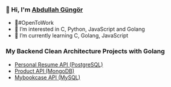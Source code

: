 

### 👋 Hi, I'm [Abdullah Güngör](https://www.linkedin.com/in/abdullahgungor/)
- 🚀#OpenToWork
- 👀 I’m interested in C, Python, JavaScript and Golang
- 🌱 I’m currently learning C, Golang, JavaScript


### My Backend Clean Architecture Projects with Golang
- [Personal Resume API (PostgreSQL)](https://github.com/aabdullahgungor/personel-resume-api)
- [Product API (MongoDB)](https://github.com/aabdullahgungor/product-api)
- [Mybookcase API (MySQL)](https://github.com/aabdullahgungor/mybookcase)


<!--
**aabdullahgungor/aabdullahgungor** is a ✨ _special_ ✨ repository because its `README.md` (this file) appears on your GitHub profile.

- 🔭 I’m currently working on ...
- 👯 I’m looking to collaborate on ...
- 💬 Ask me about ...
- 😄 Pronouns: ...
- ⚡ Fun fact: ...
- 📫 How to reach me: 
- 🧑‍💼 I want to work as a Golang developer
- 🤔 I’m looking for help with Golang 
![Github stats 2](https://github-readme-stats.vercel.app/api?username=aabdullahgungor&show_icons=true&theme=radical)
-->
